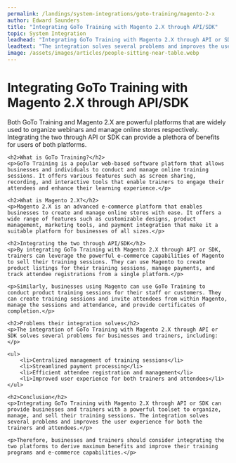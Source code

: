 ```yaml
---
permalink: /landings/system-integrations/goto-training/magento-2-x
author: Edward Saunders
title: "Integrating GoTo Training with Magento 2.X through API/SDK"
topic: System Integration
leadhead: "Integrating GoTo Training with Magento 2.X through API or SDK can provide businesses and trainers with a powerful toolset to organize, manage, and sell their training sessions"
leadtext: "The integration solves several problems and improves the user experience for both the trainers and attendees."
image: /assets/images/articles/people-sitting-near-table.webp
---
```

<div class="arttext">	<h1>Integrating GoTo Training with Magento 2.X through API/SDK</h1>
	<p>Both GoTo Training and Magento 2.X are powerful platforms that are widely used to organize webinars and manage online stores respectively. Integrating the two through API or SDK can provide a plethora of benefits for users of both platforms.</p>

	<h2>What is GoTo Training?</h2>
	<p>GoTo Training is a popular web-based software platform that allows businesses and individuals to conduct and manage online training sessions. It offers various features such as screen sharing, recording, and interactive tools that enable trainers to engage their attendees and enhance their learning experience.</p>

	<h2>What is Magento 2.X?</h2>
	<p>Magento 2.X is an advanced e-commerce platform that enables businesses to create and manage online stores with ease. It offers a wide range of features such as customizable designs, product management, marketing tools, and payment integration that make it a suitable platform for businesses of all sizes.</p>

	<h2>Integrating the two through API/SDK</h2>
	<p>By integrating GoTo Training with Magento 2.X through API or SDK, trainers can leverage the powerful e-commerce capabilities of Magento to sell their training sessions. They can use Magento to create product listings for their training sessions, manage payments, and track attendee registrations from a single platform.</p>

	<p>Similarly, businesses using Magento can use GoTo Training to conduct product training sessions for their staff or customers. They can create training sessions and invite attendees from within Magento, manage the sessions and attendance, and provide certificates of completion.</p>

	<h2>Problems their integration solves</h2>
	<p>The integration of GoTo Training with Magento 2.X through API or SDK solves several problems for businesses and trainers, including:</p>

	<ul>
		<li>Centralized management of training sessions</li>
		<li>Streamlined payment processing</li>
		<li>Efficient attendee registration and management</li>
		<li>Improved user experience for both trainers and attendees</li>
	</ul>

	<h2>Conclusion</h2>
	<p>Integrating GoTo Training with Magento 2.X through API or SDK can provide businesses and trainers with a powerful toolset to organize, manage, and sell their training sessions. The integration solves several problems and improves the user experience for both the trainers and attendees.</p>

	<p>Therefore, businesses and trainers should consider integrating the two platforms to derive maximum benefits and improve their training programs and e-commerce capabilities.</p>

</div>
